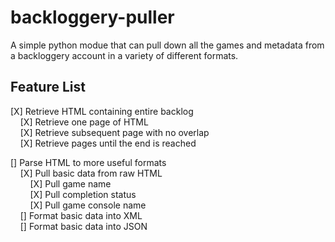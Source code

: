 backloggery-puller
==================

A simple python modue that can pull down all the games and metadata from a backloggery account in a variety of different formats.

Feature List
------------

[X] Retrieve HTML containing entire backlog  
&nbsp;&nbsp;&nbsp;&nbsp;[X] Retrieve one page of HTML  
&nbsp;&nbsp;&nbsp;&nbsp;[X] Retrieve subsequent page with no overlap  
&nbsp;&nbsp;&nbsp;&nbsp;[X] Retrieve pages until the end is reached  

[] Parse HTML to more useful formats  
&nbsp;&nbsp;&nbsp;&nbsp;[X] Pull basic data from raw HTML  
&nbsp;&nbsp;&nbsp;&nbsp;&nbsp;&nbsp;&nbsp;&nbsp;[X] Pull game name  
&nbsp;&nbsp;&nbsp;&nbsp;&nbsp;&nbsp;&nbsp;&nbsp;[X] Pull completion status  
&nbsp;&nbsp;&nbsp;&nbsp;&nbsp;&nbsp;&nbsp;&nbsp;[X] Pull game console name  
&nbsp;&nbsp;&nbsp;&nbsp;[] Format basic data into XML  
&nbsp;&nbsp;&nbsp;&nbsp;[] Format basic data into JSON  
